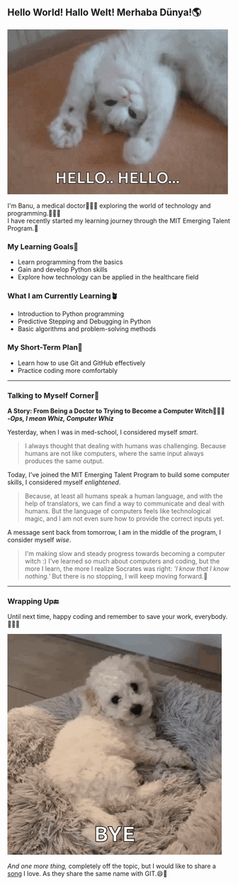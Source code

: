 ## Hello World! Hallo Welt! Merhaba Dünya!🌎

![alt text](hey-cat.gif)

<!--I know markdown doesn't want us to use an exclamation mark like this.
Because it is used when adding images, but these gestures need it, I think.
'Merhaba Dünya' is Turkish.-->

I'm Banu, a medical doctor👩🏻‍⚕️ exploring the world of technology and
programming.👩🏻‍💻  
I have recently started my learning journey through the MIT Emerging Talent Program.🐣
<!--My name is an unknown word apparently but i hope it isn't a problem. 😅-->

### My Learning Goals🎯

* Learn programming from the basics
* Gain and develop Python skills
* Explore how technology can be applied in the healthcare field

### What I am Currently Learning🪴

* Introduction to Python programming
* Predictive Stepping and Debugging in Python
* Basic algorithms and problem-solving methods

### My Short-Term Plan📖

* Learn how to use Git and GitHub effectively
* Practice coding more comfortably

---
  
### Talking to Myself Corner💭

**A Story: From Being a Doctor to Trying to Become a Computer Witch🧙🏻‍♀️  
-_Ops, I mean Whiz, Computer Whiz_**

Yesterday, when I was in med-school, I considered myself _smart_.  

>I always thought that dealing with humans was challenging.
Because humans are not like computers,
where the same input always produces the same output.

Today, I've joined the MIT Emerging Talent Program to build some
computer skills, I considered myself _enlightened_.  

>Because, at least all humans speak a human language,
and with the help of translators,
we can find a way to communicate and deal with humans.
But the language of computers feels like technological magic,
and I am not even sure how to provide the correct inputs yet.

A message sent back from tomorrow, I am in the middle of the program,
I consider myself _wise_.

>I'm making slow and steady progress towards becoming a computer witch :)
I've learned so much about computers and coding, but the more I learn,
the more I realize Socrates was right: _'I know that I know nothing.'_
But there is no stopping, I will keep moving forward.🚀

---

### Wrapping Up🔚

Until next time, happy coding and remember to save your work, everybody.🙋🏻‍♀️

![alt text](hi-bye.gif)

_And one more thing,_
completely off the topic, but I would like to share a [song][a] I love.
As they share the same name with GIT.😄🎵

[a]: https://www.youtube.com/watch?v=lXQNnkhdUjg

